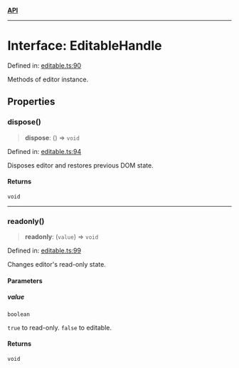 [**API**](../API.md)

***

# Interface: EditableHandle

Defined in: [editable.ts:90](https://github.com/inokawa/edix/blob/3b39c30ee6a7ee9a5e705005551e6fd2e6c7ae38/src/core/editable.ts#L90)

Methods of editor instance.

## Properties

### dispose()

> **dispose**: () => `void`

Defined in: [editable.ts:94](https://github.com/inokawa/edix/blob/3b39c30ee6a7ee9a5e705005551e6fd2e6c7ae38/src/core/editable.ts#L94)

Disposes editor and restores previous DOM state.

#### Returns

`void`

***

### readonly()

> **readonly**: (`value`) => `void`

Defined in: [editable.ts:99](https://github.com/inokawa/edix/blob/3b39c30ee6a7ee9a5e705005551e6fd2e6c7ae38/src/core/editable.ts#L99)

Changes editor's read-only state.

#### Parameters

##### value

`boolean`

`true` to read-only. `false` to editable.

#### Returns

`void`
